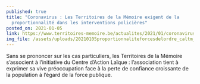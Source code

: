 ```yaml
---
published: true
title: "Coronavirus : Les Territoires de la Mémoire exigent de la
  proportionnalité dans les interventions policières"
posted_on: 2021-01-05
link: https://www.territoires-memoire.be/actualites/2021/01/coronavirus-les-territoires-de-la-memoire-exigent-de-la-proportionnalite-dans-les-interventions-policieres/
img_file: /assets/uploads/20210105proportionnaliteforcesdelordre_caltm_adaptnb.jpg
---
```

Sans se prononcer sur les cas particuliers, les Territoires de la Mémoire s’associent à l’initiative du Centre d’Action Laïque : l’association tient à exprimer sa vive préoccupation face à la perte de confiance croissante de la population à l’égard de la force publique.